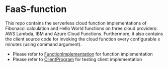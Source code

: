 # FaaS-function
This repo contains the serverless cloud function implementations of Fibonacci calculation and Hello World functions on three cloud providers: AWS Lambda, IBM and Azure Cloud Functions. Furthermore, it also contains the client source code for invoking the cloud function every configurable x minutes (using command argument).

* Please refer to [FunctionImplementation](FunctionImplementation) for function implementation
* Please refer to [ClientProgram](ClientProgram) for testing client implementation